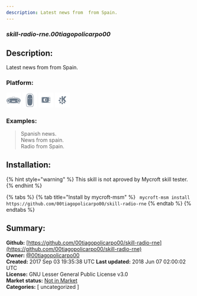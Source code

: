 ```yaml
---
description: Latest news from  from Spain.
---
```


### _skill-radio-rne.00tiagopolicarpo00_  
## Description:  
Latest news from  from Spain.  
  
### Platform:  
 ![Mark I](../.gitbook/assets/mark-1-icon.png)  ![Mark II](../.gitbook/assets/mark-2-icon.png)  ![Picroft](../.gitbook/assets/picroft-icon.png)  ![plasmoid](../.gitbook/assets/kde.png)   
### Examples:  
> Spanish news.  
> News from spain.  
> Radio from Spain.  
  
## Installation:  
{% hint style="warning" %}
This skill is not aproved by Mycroft skill tester.
{% endhint %}
    
{% tabs %}
{% tab title="Install by mycroft-msm" %}
``` mycroft-msm install https://github.com/00tiagopolicarpo00/skill-radio-rne```
{% endtab %}
  {% endtabs %}
    
## Summary:  
**Github:** [https://github.com/00tiagopolicarpo00/skill-radio-rne](https://github.com/00tiagopolicarpo00/skill-radio-rne)  
**Owner:** [@00tiagopolicarpo00](https://github.com/00tiagopolicarpo00)  
**Created:** 2017 Sep 03 19:35:38 UTC  **Last updated:** 2018 Jun 07 02:00:02 UTC  
**License:** GNU Lesser General Public License v3.0  
**Market status:** [Not in Market](https://market.mycroft.ai/skill/)  
**Categories:** [ uncategorized ]   
